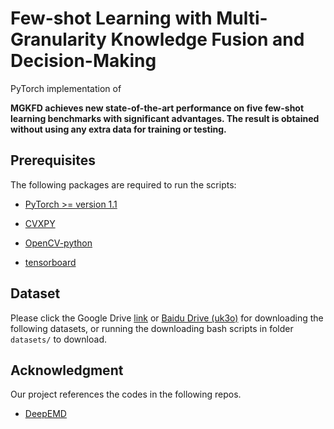 # Few-shot Learning with Multi-Granularity Knowledge Fusion and Decision-Making

PyTorch implementation of 

**MGKFD achieves new state-of-the-art performance on five few-shot learning benchmarks with significant advantages. The result is obtained without using any extra data for training or testing.**


## Prerequisites

The following packages are required to run the scripts:

- [PyTorch >= version 1.1](https://pytorch.org)

- [CVXPY](https://www.cvxpy.org/)

- [OpenCV-python](https://pypi.org/project/opencv-python/)

- [tensorboard](https://www.tensorflow.org/tensorboard)
## Dataset
Please click the Google Drive [link](https://drive.google.com/drive/folders/1sXJgi9pXo8i3Jj1nk08Sxo6x7dAQjf9u?usp=sharing) or [Baidu Drive (uk3o)](https://pan.baidu.com/s/17hbnrRhM1acpcjR41P3J0A) for downloading the 
following datasets, or running the downloading bash scripts in folder `datasets/` to download.


## Acknowledgment
Our project references the codes in the following repos.
- [DeepEMD](https://git.io/DeepEMD)





